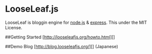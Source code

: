 # LooseLeaf.js

LooseLeaf is bloggin engine for [node.js][] & [express][].
This under the MIT License.

[node.js]: http://nodejs.org/
[express]: http://expressjs.com/

##Getting Started
[http://looseleafjs.org/howto.html][]

[http://looseleafjs.org/howto.html]: http://looseleafjs.org/howto.html

##Demo Blog
[http://blog.looseleafjs.org/][] (Japanese)

[http://blog.looseleafjs.org/]: http://blog.looseleafjs.org/